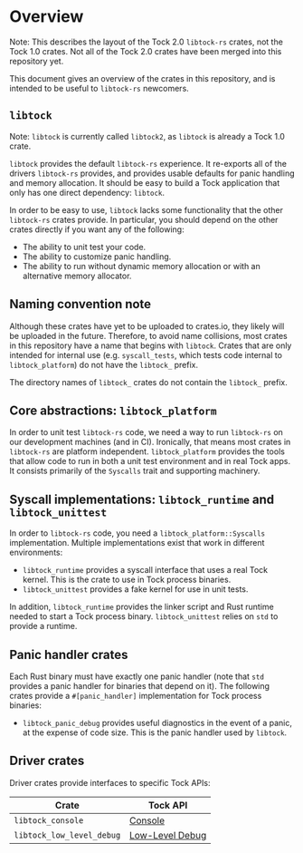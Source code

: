 Overview
======

Note: This describes the layout of the Tock 2.0 `libtock-rs` crates, not the
Tock 1.0 crates. Not all of the Tock 2.0 crates have been merged into this
repository yet.

This document gives an overview of the crates in this repository, and is
intended to be useful to `libtock-rs` newcomers.

## `libtock`

Note: `libtock` is currently called `libtock2`, as `libtock` is already a Tock
1.0 crate.

`libtock` provides the default `libtock-rs` experience. It re-exports all of the
drivers `libtock-rs` provides, and provides usable defaults for panic handling
and memory allocation. It should be easy to build a Tock application that only
has one direct dependency: `libtock`.

In order to be easy to use, `libtock` lacks some functionality that the other
`libtock-rs` crates provide. In particular, you should depend on the other
crates directly if you want any of the following:

* The ability to unit test your code.
* The ability to customize panic handling.
* The ability to run without dynamic memory allocation or with an alternative
  memory allocator.

## Naming convention note

Although these crates have yet to be uploaded to crates.io, they likely will be
uploaded in the future. Therefore, to avoid name collisions, most crates in this
repository have a name that begins with `libtock`. Crates that are only intended
for internal use (e.g. `syscall_tests`, which tests code internal to
`libtock_platform`) do not have the `libtock_` prefix.

The directory names of `libtock_` crates do not contain the `libtock_` prefix.

## Core abstractions: `libtock_platform`

In order to unit test `libtock-rs` code, we need a way to run `libtock-rs` on
our development machines (and in CI). Ironically, that means most crates in
`libtock-rs` are platform independent. `libtock_platform` provides the tools
that allow code to run in both a unit test environment and in real Tock apps. It
consists primarily of the `Syscalls` trait and supporting machinery.

## Syscall implementations: `libtock_runtime` and `libtock_unittest`

In order to `libtock-rs` code, you need a `libtock_platform::Syscalls`
implementation. Multiple implementations exist that work in different
environments:

* `libtock_runtime` provides a syscall interface that uses a real Tock kernel.
  This is the crate to use in Tock process binaries.
* `libtock_unittest` provides a fake kernel for use in unit tests.

In addition, `libtock_runtime` provides the linker script and Rust runtime
needed to start a Tock process binary. `libtock_unittest` relies on `std` to
provide a runtime.

## Panic handler crates

Each Rust binary must have exactly one panic handler (note that `std` provides a
panic handler for binaries that depend on it). The following crates provide a
`#[panic_handler]` implementation for Tock process binaries:

* `libtock_panic_debug` provides useful diagnostics in the event of a panic, at
  the expense of code size. This is the panic handler used by `libtock`.

## Driver crates

Driver crates provide interfaces to specific Tock APIs:

| Crate                   | Tock API        |
|-------------------------|-----------------|
|`libtock_console`        |[Console]        |
|`libtock_low_level_debug`|[Low-Level Debug]|

[Console]: https://github.com/tock/tock/blob/master/doc/syscalls/00001_console.md
[Low-Level Debug]: https://github.com/tock/tock/blob/master/doc/syscalls/00008_low_level_debug.md
